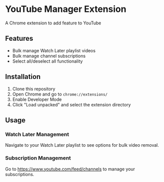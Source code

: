 # YouTube Manager Extension

A Chrome extension to add feature to YouTube 

## Features

- Bulk manage Watch Later playlist videos
- Bulk manage channel subscriptions
- Select all/deselect all functionality

## Installation

1. Clone this repository
2. Open Chrome and go to `chrome://extensions/`
3. Enable Developer Mode
4. Click "Load unpacked" and select the extension directory

## Usage

### Watch Later Management
Navigate to your Watch Later playlist to see options for bulk video removal.

### Subscription Management
Go to https://www.youtube.com/feed/channels to manage your subscriptions.
